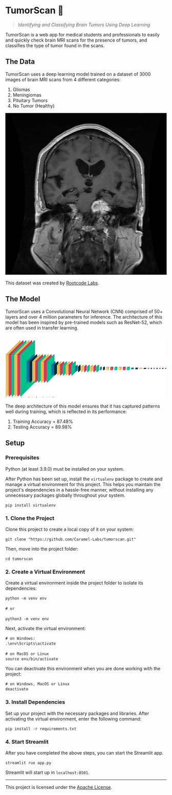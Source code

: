 # TumorScan 🧠

> <i>Identifying and Classifying Brain Tumors Using Deep Learning</i>

TumorScan is a web app for medical students and professionals to easily and quickly check brain MRI scans for the presence of tumors, and classifies the type of tumor found in the scans.

## The Data

TumorScan uses a deep learning model trained on a dataset of 3000 images of brain MRI scans from 4 different categories:

1. Gliomas
2. Meningiomas
3. Pituitary Tumors
4. No Tumor (Healthy)

<img src="./data/train/category2_tumor/mt_img (162).jpg">

This dataset was created by <a href="https://rootcodelabs.com/">Rootcode Labs</a>.

## The Model

TumorScan uses a Convolutional Neural Network (CNN) comprised of 50+ layers and over 4 million parameters for inference. The architecture of this model has been inspired by pre-trained models such as ResNet-52, which are often used in transfer learning.

<br />

<img src="./assets/visualization.png">

<br />

The deep architecture of this model ensures that it has captured patterns well during training, which is reflected in its performance:

1. Training Accuracy = 87.48%
2. Testing Accuracy = 89.98%

## Setup

### Prerequisites

Python (at least 3.9.0) must be installed on your system.

After Python has been set up, install the `virtualenv` package to create and manage a virtual environment for this project. This helps you maintain the project's dependencies in a hassle-free manner, without installing any unnecessary packages globally throughout your system.

```
pip install virtualenv
```

### 1. Clone the Project

Clone this project to create a local copy of it on your system:

```shell
git clone "https://github.com/Caramel-Labs/tumorscan.git"
```

Then, move into the project folder:

```shell
cd tumorscan
```

### 2. Create a Virtual Environment

Create a virtual environment inside the project folder to isolate its dependencies:

```shell
python -m venv env

# or

python3 -m venv env
```

Next, activate the virtual environment:

```shell
# on Windows:
.\env\Scripts\activate

# on MacOS or Linux
source env/bin/activate
```

You can deactivate this environment when you are done working with the project:

```shell
# on Windows, MacOS or Linux
deactivate
```

### 3. Install Dependencies

Set up your project with the necessary packages and libraries. After activating the virtual environment, enter the following command:

```shell
pip install -r requirements.txt
```

### 4. Start Streamlit

After you have completed the above steps, you can start the Streamlit app.

```shell
streamlit run app.py
```

Streamlit will start up in `localhost:8501`.

<hr />

This project is licensed under the <a href="https://github.com/Caramel-Labs/tumorscan/blob/main/LICENSE">Apache License</a>.
